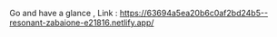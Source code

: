 Go and have a glance , Link : https://63694a5ea20b6c0af2bd24b5--resonant-zabaione-e21816.netlify.app/
